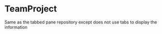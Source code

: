 # TeamProject
Same as the tabbed pane repository except does not use tabs to display the information
